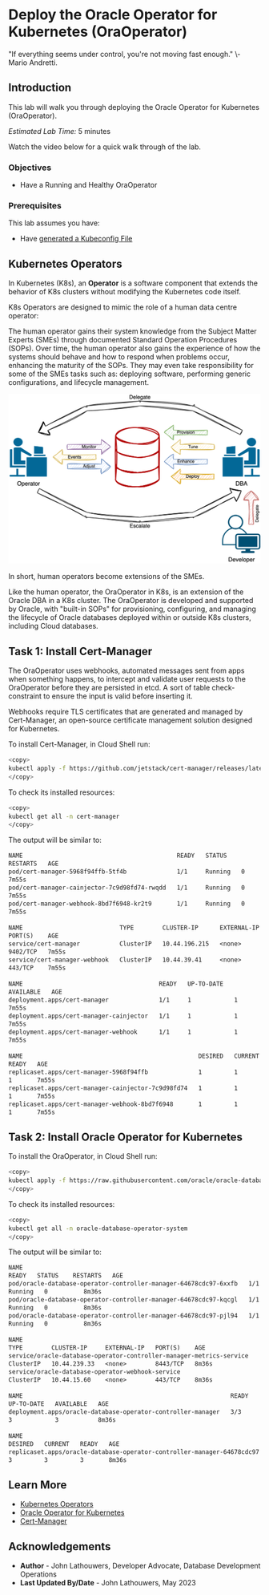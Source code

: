 # Deploy the Oracle Operator for Kubernetes (OraOperator)

"If everything seems under control, you're not moving fast enough."
\​- Mario Andretti.

## Introduction

This lab will walk you through deploying the Oracle Operator for Kubernetes (OraOperator).

*Estimated Lab Time:* 5 minutes

Watch the video below for a quick walk through of the lab.
[](youtube:zNKxJjkq0Pw)

### Objectives

* Have a Running and Healthy OraOperator

### Prerequisites

This lab assumes you have:

* Have [generated a Kubeconfig File](?lab=generate-kubeconfig)

## Kubernetes Operators

In Kubernetes (K8s), an **Operator** is a software component that extends the behavior of K8s clusters without modifying the Kubernetes code itself.

K8s Operators are designed to mimic the role of a human data centre operator:

The human operator gains their system knowledge from the Subject Matter Experts (SMEs) through documented Standard Operation Procedures (SOPs).  Over time, the human operator also gains the experience of how the systems should behave and how to respond when problems occur, enhancing the maturity of the SOPs.  They may even take responsibility for some of the SMEs tasks such as: deploying software, performing generic configurations, and lifecycle management.

![Operator/DBA Relationship](images/dba_oper_dev.png "Operator/DBA Relationship")

In short, human operators become extensions of the SMEs.

Like the human operator, the OraOperator in K8s, is an extension of the Oracle DBA in a K8s cluster.  The OraOperator is developed and supported by Oracle, with "built-in SOPs" for provisioning, configuring, and managing the lifecycle of Oracle databases deployed within or outside K8s clusters, including Cloud databases.

## Task 1: Install Cert-Manager

The OraOperator uses webhooks, automated messages sent from apps when something happens, to intercept and validate user requests to the OraOperator before they are persisted in etcd.  A sort of table check-constraint to ensure the input is valid before inserting it.

Webhooks require TLS certificates that are generated and managed by Cert-Manager, an open-source certificate management solution designed for Kubernetes.

To install Cert-Manager, in Cloud Shell run:

```bash
<copy>
kubectl apply -f https://github.com/jetstack/cert-manager/releases/latest/download/cert-manager.yaml
</copy>
```

To check its installed resources:

```bash
<copy>
kubectl get all -n cert-manager
</copy>
```

The output will be similar to:

```text
NAME                                           READY   STATUS    RESTARTS   AGE
pod/cert-manager-5968f94ffb-5tf4b              1/1     Running   0          7m55s
pod/cert-manager-cainjector-7c9d98fd74-rwqdd   1/1     Running   0          7m55s
pod/cert-manager-webhook-8bd7f6948-kr2t9       1/1     Running   0          7m55s

NAME                           TYPE        CLUSTER-IP      EXTERNAL-IP   PORT(S)    AGE
service/cert-manager           ClusterIP   10.44.196.215   <none>        9402/TCP   7m55s
service/cert-manager-webhook   ClusterIP   10.44.39.41     <none>        443/TCP    7m55s

NAME                                      READY   UP-TO-DATE   AVAILABLE   AGE
deployment.apps/cert-manager              1/1     1            1           7m55s
deployment.apps/cert-manager-cainjector   1/1     1            1           7m55s
deployment.apps/cert-manager-webhook      1/1     1            1           7m55s

NAME                                                 DESIRED   CURRENT   READY   AGE
replicaset.apps/cert-manager-5968f94ffb              1         1         1       7m55s
replicaset.apps/cert-manager-cainjector-7c9d98fd74   1         1         1       7m55s
replicaset.apps/cert-manager-webhook-8bd7f6948       1         1         1       7m55s
```

## Task 2: Install Oracle Operator for Kubernetes

To install the OraOperator, in Cloud Shell run:

```bash
<copy>
kubectl apply -f https://raw.githubusercontent.com/oracle/oracle-database-operator/main/oracle-database-operator.yaml
</copy>
```

To check its installed resources:

```bash
<copy>
kubectl get all -n oracle-database-operator-system
</copy>
```

The output will be similar to:

```text
NAME                                                               READY   STATUS    RESTARTS   AGE
pod/oracle-database-operator-controller-manager-64678cdc97-6xxfb   1/1     Running   0          8m36s
pod/oracle-database-operator-controller-manager-64678cdc97-kqcgl   1/1     Running   0          8m36s
pod/oracle-database-operator-controller-manager-64678cdc97-pjl94   1/1     Running   0          8m36s

NAME                                                                  TYPE        CLUSTER-IP     EXTERNAL-IP   PORT(S)    AGE
service/oracle-database-operator-controller-manager-metrics-service   ClusterIP   10.44.239.33   <none>        8443/TCP   8m36s
service/oracle-database-operator-webhook-service                      ClusterIP   10.44.15.60    <none>        443/TCP    8m36s

NAME                                                          READY   UP-TO-DATE   AVAILABLE   AGE
deployment.apps/oracle-database-operator-controller-manager   3/3     3            3           8m36s

NAME                                                                     DESIRED   CURRENT   READY   AGE
replicaset.apps/oracle-database-operator-controller-manager-64678cdc97   3         3         3       8m36s
```

## Learn More

* [Kubernetes Operators](https://kubernetes.io/docs/concepts/extend-kubernetes/operator/)
* [Oracle Operator for Kubernetes](https://github.com/oracle/oracle-database-operator)
* [Cert-Manager](https://cert-manager.io/)

## Acknowledgements

* **Author** - John Lathouwers, Developer Advocate, Database Development Operations
* **Last Updated By/Date** - John Lathouwers, May 2023
